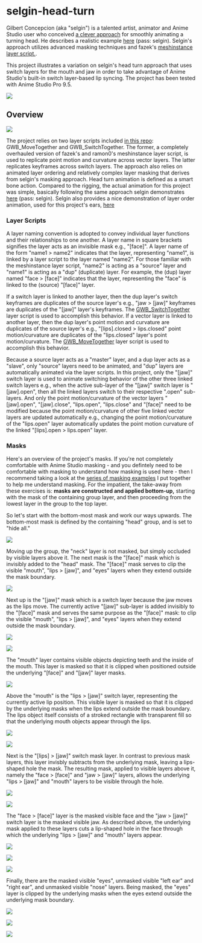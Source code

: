 selgin-head-turn
================

Gilbert Concepcion (aka "selgin") is a talented artist, animator and Anime Studio user who conceived [a clever approach](http://www.lostmarble.com/forum/viewtopic.php?t=15846) for smoothly animating a turning head. He describes a realistic example [here](https://vimeo.com/28938430) (pass: selgin). Selgin's approach utilizes advanced masking techniques and fazek's [meshinstance layer script.](http://www.lostmarble.com/forum/viewtopic.php?t=15845). 

This project illustrates a variation on selgin's head turn approach that uses switch layers for the mouth and jaw in order to take advantage of Anime Studio's built-in switch layer-based lip syncing. The project has been tested with Anime Studio Pro 9.5.

![](images/Switch-Mouth-and-Chin-640x480.gif)

Overview
--------

![](images/head-turn-action.png)

The project relies on two layer scripts included [in this repo](../../scripts/layer): GWB_MoveTogether and GWB_SwitchTogether. The former, a completely overhauled version of fazek's and ramon0's meshinstance layer script, is used to replicate point motion and curvature across vector layers. The latter replicates keyframes across switch layers. The approach also relies on animated layer ordering and relatively complex layer masking that derives from selgin's masking approach. Head turn animation is defined as a smart bone action. Compared to the rigging, the actual animation for this project was simple, basically following the same approach selgin demonstrates [here](https://vimeo.com/28938430) (pass: selgin). Selgin also provides a nice demonstration of layer order animation, used for this project's ears, [here](http://www.youtube.com/watch?v=zk--aWuAZnM)

### Layer Scripts ###

A layer naming convention is adopted to convey individual layer functions and their relationships to one another. A layer name in square brackets signifies the layer acts as an invisible mask e.g., "[face]". A layer name of the form "name1 > name2" indicates that the layer, representing "name1", is linked by a layer script to the layer named "name2". For those familiar with the meshinstance layer script, "name2" is acting as a "source" layer and "name1" is acting as a "dup" (duplicate) layer.  For example, the (dup) layer named "face > [face]" indicates that the layer, representing the "face" is linked to the (source) "[face]" layer.

If a switch layer is linked to another layer, then the dup layer's switch keyframes are duplicates of the source layer's e.g., "jaw > [jaw]" keyframes are duplicates of the "[jaw]" layer's keyframes. The [GWB_SwitchTogether](../../scripts/layer/GWB_SwitchTogether.lua) layer script is used to accomplish this behavior. If a vector layer is linked to another layer, then the dup layer's point motion and curvature are duplicates of the source layer's e.g., "[lips].closed > lips.closed" point motion/curvature are duplicates of the "lips.closed" layer's point motion/curvature. The [GWB_MoveTogether](../../scripts/layer/GWB_MoveTogether.lua) layer script is used to accomplish this behavior. 

Because a source layer acts as a "master" layer, and a dup layer acts as a "slave", only "source" layers need to be animated, and "dup" layers are automatically animated via the layer scripts. In this project, only the "[jaw]" switch layer is used to animate switching behavior of the other three linked switch layers e.g., when the active sub-layer of the "[jaw]" switch layer is "[jaw].open", then all the linked layers switch to their respective ".open" sub-layers. And only the point motion/curvature of the vector layers "[jaw].open", "[jaw].close", "lips.open", "lips.close" and "[face]" need to be modified because the point motion/curvature of other five linked vector layers are updated automatically e.g., changing the point motion/curvature of the "lips.open" layer automatically updates the point motion curvature of the linked "[lips].open > lips.open" layer.

### Masks ###

Here's an overview of the project's masks. If you're not completely comfortable with Anime Studio masking - and you defintely need to be comfortable with masking to understand how masking is used here - then I recommend taking a look at the [series of masking examples](../masking-tests) I put together to help me understand masking. For the impatient, the take-away from these exercises is:  **masks are constructed and applied bottom-up,** starting with the mask of the containing group layer, and then proceeding from the lowest layer in the group to the top layer.

So let's start with the bottom-most mask and work our ways upwards. The bottom-most mask is defined by the containing "head" group, and is set to "hide all."

![](images/head.png)

Moving up the group, the "neck" layer is not masked, but simply occluded by visible layers above it. The next mask is the "[face]" mask which is invisibly added to the "head" mask. The "[face]" mask serves to clip the visible "mouth", "lips > [jaw]", and "eyes" layers when they extend outside the mask boundary. 

![](images/face-mask.png)

Next up is the "[jaw]" mask which is a switch layer because the jaw moves as the lips move. The currently active "[jaw]" sub-layer is added invisibly to the "[face]" mask and serves the same purpose as the "[face]" mask: to clip the visible "mouth", "lips > [jaw]", and "eyes" layers when they extend outside the mask boundary. 

![](images/jaw-mask.png)

![](images/jaw-mask-open.png)

The "mouth" layer contains visible objects depicting teeth and the inside of the mouth. This layer is masked so that it is clipped when positioned outside the underlying "[face]" and "[jaw]" layer masks.

![](images/mouth.png)

Above the "mouth" is the "lips > [jaw]" switch layer, representing the currently active lip position. This visible layer is masked so that it is clipped by the underlying masks when the lips extend outside the mask boundary. The lips object itself consists of a stroked rectangle with transparent fill so that the underlying mouth objects appear through the lips.

![](images/lips.png)

![](images/lips-open.png)

Next is the "[lips] > [jaw]" switch mask layer. In contrast to previous mask layers, this layer invisbly subtracts from the underlying mask, leaving a lips-shaped hole the mask. The resulting mask, applied to visible layers above it, namely the "face > [face]" and "jaw > [jaw]" layers, allows the underlying "lips > [jaw]" and "mouth" layers to be visible through the hole.

![](images/lips-mask.png)

![](images/lips-mask-open.png)

The  "face > [face]" layer is the masked visible face and the "jaw > [jaw]" switch layer is the masked visible jaw. As described above, the underlying mask applied to these layers cuts a lip-shaped hole in the face through which the underlying "lips > [jaw]" and "mouth" layers appear.

![](images/face.png)

![](images/jaw.png)

![](images/jaw-open.png)

Finally, there are the masked visible "eyes", unmasked visible "left ear" and "right ear", and unmasked visible "nose" layers. Being masked, the "eyes" layer is clipped by the underlying masks when the eyes extend outside the underlying mask boundary.

![](images/eyes.png)

![](images/ear.png)

![](images/nose.png)

